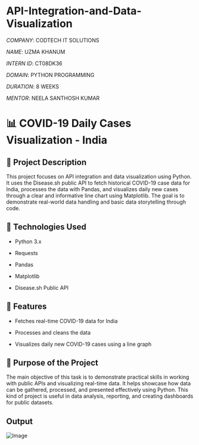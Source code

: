 # API-Integration-and-Data-Visualization

*COMPANY*: CODTECH IT SOLUTIONS

*NAME*: UZMA KHANUM

*INTERN ID*: CT08DK36

*DOMAIN*: PYTHON PROGRAMMING

*DURATION*: 8 WEEKS

*MENTOR*: NEELA SANTHOSH KUMAR

# 📊 COVID-19 Daily Cases Visualization - India

## 📄 Project Description
This project focuses on API integration and data visualization using Python. It uses the Disease.sh public API to fetch historical COVID-19 case data for India, processes the data with Pandas, and visualizes daily new cases through a clear and informative line chart using Matplotlib. The goal is to demonstrate real-world data handling and basic data storytelling through code.

## 🔧 Technologies Used
- Python 3.x
  
- Requests
  
- Pandas
  
- Matplotlib
  
- Disease.sh Public API

## 📌 Features

- Fetches real-time COVID-19 data for India
  
- Processes and cleans the data
  
- Visualizes daily new COVID-19 cases using a line graph

## 🎯 Purpose of the Project

The main objective of this task is to demonstrate practical skills in working with public APIs and visualizing real-time data. It helps showcase how data can be gathered, processed, and presented effectively using Python. This kind of project is useful in data analysis, reporting, and creating dashboards for public datasets.

## Output

![Image](https://github.com/user-attachments/assets/9e293b2e-ad82-4433-95b5-ba6aba06cf31)



